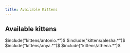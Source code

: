```yaml
---
title: Available Kittens
---
```


<h2 class="available">Available kittens</h2>

<table class="kittens">
$include("kittens/antonio.*")$
$include("kittens/alesha.*")$
$include("kittens/anya.*")$
$include("kittens/athena.*")$
</table>
